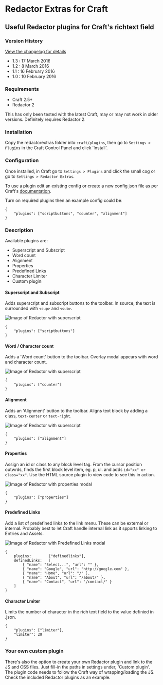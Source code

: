Redactor Extras for Craft
=========================

Useful Redactor plugins for Craft's richtext field
--------------------------------------------------

### Version History

[View the changelog for details](https://github.com/elliotlewis/Redactor-Extras/blob/master/changelog.json)

 * 1.3 : 17 March 2016
 * 1.2 : 8 March 2016
 * 1.1 : 16 February 2016
 * 1.0 : 10 February 2016

### Requirements

 + Craft 2.5+
 + Redactor 2

This has only been tested with the latest Craft, may or may not work in older versions. Definitely requires Redactor 2.

### Installation

Copy the redactorextras folder into `craft/plugins`, then go to `Settings > Plugins` in the Craft Control Panel and click 'Install'.

### Configuration

Once installed, in Craft go to `Settings > Plugins` and click the small cog or go to `Settings > Redactor Extras`.

To use a plugin edit an existing config or create a new config json file as per Craft's [documentation](https://craftcms.com/docs/rich-text-fields#redactor-configs).

Turn on required plugins then an example config could be:

    {
        "plugins": ["scriptbuttons", "counter", "alignment"]
    }
    
### Description

Available plugins are:

 + Superscript and Subscript
 + Word count
 + Alignment
 + Properties
 + Predefined Links
 + Character Limiter
 + Custom plugin

#### Superscript and Subscript

Adds superscript and subscript buttons to the toolbar. In source, the text is surrounded with `<sup>` and `<sub>`.

![Image of Redactor with superscript](readme-images/superscript.png "Super!")

	{
		"plugins": ["scriptbuttons"]
	}

#### Word / Character count

Adds a 'Word count' button to the toolbar. Overlay modal appears with word and character count.

![Image of Redactor with superscript](readme-images/count.png "Word count")

	{
		"plugins": ["counter"]
	}

#### Alignment

Adds an 'Alignment' button to the toolbar. Aligns text block by adding a class, `text-center` or `text-right`.

![Image of Redactor with superscript](readme-images/align.png "Alignment")

	{
		"plugins": ["alignment"]
	}

#### Properties

Assign an id or class to any block level tag. From the cursor position outwrds, finds the first block level item, eg. p, ul. and adds `id="xx" or class="xx"`. Use the HTML source plugin to view code to see this in action.

![Image of Redactor with properties modal](readme-images/properties.png "Properties")

	{
		"plugins": ["properties"]
	}

#### Predefined Links

Add a list of predefined links to the link menu. These can be external or internal. Probably best to let Craft handle internal link as it spports linking to Entries and Assets.

![Image of Redactor with Predefined Links modal](readme-images/definedlinks.png "Predefined Links")

	{
        plugins:        ["definedlinks"],
        definedLinks:   [
            { "name": "Select...", "url": "" },
            { "name": "Google", "url": "http://google.com" },
            { "name": "Home", "url": "/" },
            { "name": "About", "url": "/about/" },
            { "name": "Contact", "url": "/contact/" }
        ]
    }

#### Character Lmiter

Limits the number of character in the rich text field to the value definied in <redactor-config>.json.

    {
        "plugins": ["limiter"],
        "limiter": 20
    }

### Your own custom plugin

There's also the option to create your own Redactor plugin and link to the JS and CSS files. Just fill-in the paths in settings under, 'Custom plugin'. The plugin code needs to follow the Craft way of wrapping/loading the JS. Check the included Redactor plugins as an example.
